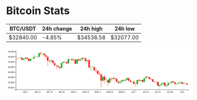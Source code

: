 # Bitcoin Stats

BTC/USDT|24h change|24h high|24h low|
|---|---|---|---|
|$32840.00|-4.85%|$34538.58|$32077.00|

<img src="./chart.svg">
